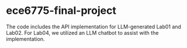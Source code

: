 # ece6775-final-project

The code includes the API implementation for LLM-generated Lab01 and Lab02. For Lab04, we utilized an LLM chatbot to assist with the implementation.
